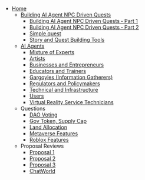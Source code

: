 - [Home](https://github.com/vinny-888/upstreet-map/wiki)
  - [Building AI Agent NPC Driven Quests](https://github.com/vinny-888/upstreet-map/wiki/Building-AI-Agent-NPC-Driven-Quests)
    - [Building AI Agent NPC Driven Quests ‐ Part 1](https://github.com/vinny-888/upstreet-map/wiki/Building-AI-Agent-NPC-Driven-Quests-%E2%80%90-Part-1)
    - [Building AI Agent NPC Driven Quests ‐ Part 2](https://github.com/vinny-888/upstreet-map/wiki/Building-AI-Agent-NPC-Driven-Quests-%E2%80%90-Part-1)
    - [Simple quest](https://github.com/vinny-888/upstreet-map/wiki/Example-NPC-Flow)
    - [Story and Quest Building Tools](https://github.com/vinny-888/upstreet-map/wiki/Story-and-Quest-Building-Tools)
  - [AI Agents](https://github.com/vinny-888/upstreet-map/wiki/AI-Agents)
    - [Mixture of Experts](https://github.com/vinny-888/upstreet-map/wiki/AI-Agent-%E2%80%90-Mixture-of-Experts)
    - [Artists](https://github.com/vinny-888/upstreet-map/wiki/AI-Agent-%E2%80%90-Artists)
    - [Businesses and Entrepreneurs](https://github.com/vinny-888/upstreet-map/wiki/AI-Agent-%E2%80%90-Businesses-and-Entrepreneurs)
    - [Educators and Trainers](https://github.com/vinny-888/upstreet-map/wiki/AI-Agent-%E2%80%90-Educators-and-Trainers)
    - [Gargoyles (Information Gatherers)](https://github.com/vinny-888/upstreet-map/wiki/AI-Agent-%E2%80%90-Gargoyles-(information-gatherers))   
    - [Regulators and Policymakers](https://github.com/vinny-888/upstreet-map/wiki/AI-Agent-%E2%80%90-Regulators-and-Policymakers)
    - [Technical and Infrastructure](https://github.com/vinny-888/upstreet-map/wiki/AI-Agent-%E2%80%90-Technical-&-Infrastructure)
    - [Users](https://github.com/vinny-888/upstreet-map/wiki/AI-Agent-%E2%80%90-Users)
    - [Virtual Reality Service Technicians](https://github.com/vinny-888/upstreet-map/wiki/AI-Agent-%E2%80%90-Virtual-reality-service-technicians)
  - Questions
    - [DAO Voting](https://github.com/vinny-888/upstreet-map/wiki/DAO-Voting)
    - [Gov Token, Supply Cap](https://github.com/vinny-888/upstreet-map/wiki/Infinite-Metaverse,-Gov-Token,-Supply-Cap)
    - [Land Allocation](https://github.com/vinny-888/upstreet-map/wiki/Land-Allocation)
    - [Metaverse Features](https://github.com/vinny-888/upstreet-map/wiki/Metaverse-Features)
    - [Roblox Features](https://github.com/vinny-888/upstreet-map/wiki/Roblox-Features)
  - Proposal Reviews
    - [Proposal 1](https://github.com/vinny-888/upstreet-map/wiki/Proposal-1)
    - [Proposal 2](https://github.com/vinny-888/upstreet-map/wiki/Proposal-2)
    - [Proposal 3](https://github.com/vinny-888/upstreet-map/wiki/Proposal-3)
    - [ChatWorld](https://github.com/vinny-888/upstreet-map/wiki/Tokenomics-Proposal:-ChatWorld-%E2%80%90-Crowdfunded-AI-Governance-Assistance-in-UpStreet-Metaverse)